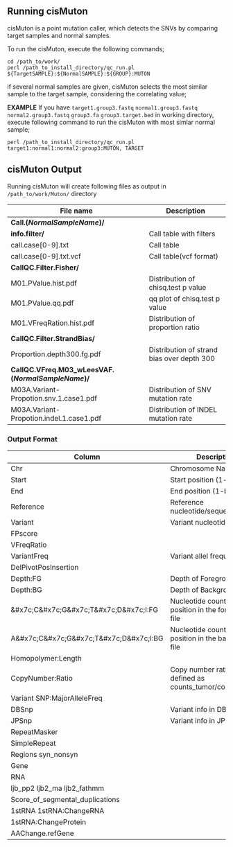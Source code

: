 ## Running cisMuton
cisMuton is a point mutation caller, which detects the SNVs by comparing target samples and normal samples.

To run the cisMuton, execute the following commands;

```
cd /path_to/work/
perl /path_to_install_directory/qc_run.pl ${TargetSAMPLE}:${NormalSAMPLE}:${GROUP}:MUTON
```

if several normal samples are given, cisMuton selects the most similar sample to the target sample, considering the correlating value;

**EXAMPLE**
If you have `target1.group3.fastq` `normal1.group3.fastq` `normal2.group3.fastq` `group3.fa` `group3.target.bed` in working directory, execute following command to run the cisMuton with most simlar normal sample;

```
perl /path_to_install_directory/qc_run.pl target1:normal1:normal2:group3:MUTON, TARGET
```

## cisMuton Output
Running cisMuton will create following files as output in `/path_to/work/Muton/` directory

| File name                                           | Description                                |
| ---                                                 | ---                                        |
| **Call.(_NormalSampleName_)/**                      |                                            |
| **info.filter/**                                    | Call table with filters                    |
| call.case[0-9].txt                                  | Call table                                 |
| call.case[0-9].txt.vcf                              | Call table(vcf format)                     |
| **CallQC.Filter.Fisher/**                           |                                            |
| M01.PValue.hist.pdf                                 | Distribution of chisq.test p value         |
| M01.PValue.qq.pdf                                   | qq plot of chisq.test p value              |
| M01.VFreqRation.hist.pdf                            | Distribution of proportion ratio           |
| **CallQC.Filter.StrandBias/**                       |                                            |
| Proportion.depth300.fg.pdf                          | Distribution of strand bias over depth 300 |
| **CallQC.VFreq.M03_wLeesVAF.(_NormalSampleName_)/** |                                            |
| M03A.Variant-Propotion.snv.1.case1.pdf              | Distribution of SNV mutation rate          |
| M03A.Variant-Propotion.indel.1.case1.pdf            | Distribution of INDEL mutation rate        |

### Output Format

| Column                                                      | Description                                                |
| ---                                                         | ---                                                        |
| Chr                                                         | Chromosome Name                                            |
| Start                                                       | Start position (1-based)                                   |
| End                                                         | End position (1-based)                                     |
| Reference                                                   | Reference nucleotide/sequence                              |
| Variant                                                     | Variant nucleotide                                         |
| FPscore                                                     |                                                            |
| VFreqRatio                                                  |                                                            |
| VariantFreq                                                 | Variant allel frequency                                    |
| DelPivotPosInsertion                                        |                                                            |
| Depth:FG                                                    | Depth of Foreground                                        |
| Depth:BG                                                    | Depth of Background                                        |
| &amp;#x7c;C&amp;#x7c;G&amp;#x7c;T&amp;#x7c;D&amp;#x7c;I:FG  | Nucleotide counts for this position in the foreground file |
| A&amp;#x7c;C&amp;#x7c;G&amp;#x7c;T&amp;#x7c;D&amp;#x7c;I:BG | Nucleotide counts for this position in the background file |
| Homopolymer:Length                                          |                                                            |
| CopyNumber:Ratio                                            | Copy number ration defined as counts_tumor/count_normal    |
| Variant SNP:MajorAlleleFreq                                 |                                                            |
| DBSnp                                                       | Variant info in DBsnp                                      |
| JPSnp                                                       | Variant info in JPsnp                                      |
| RepeatMasker                                                |                                                            |
| SimpleRepeat                                                |                                                            |
| Regions syn_nonsyn                                          |                                                            |
| Gene                                                        |                                                            |
| RNA                                                         |                                                            |
| ljb_pp2 ljb2_ma ljb2_fathmm                                 |                                                            |
| Score_of_segmental_duplications                             |                                                            |
| 1stRNA 1stRNA:ChangeRNA                                     |                                                            |
| 1stRNA:ChangeProtein                                        |                                                            |
| AAChange.refGene                                            |                                                            |
